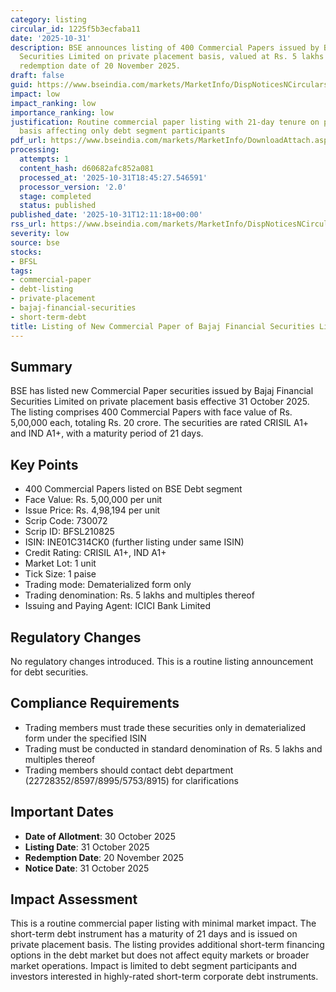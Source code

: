 ```yaml
---
category: listing
circular_id: 1225f5b3ecfaba11
date: '2025-10-31'
description: BSE announces listing of 400 Commercial Papers issued by Bajaj Financial
  Securities Limited on private placement basis, valued at Rs. 5 lakhs each, with
  redemption date of 20 November 2025.
draft: false
guid: https://www.bseindia.com/markets/MarketInfo/DispNoticesNCirculars.aspx?Noticeid={F708166A-CBE2-4665-AAB3-C94F450D5433}&noticeno=20251031-35&dt=10/31/2025&icount=35&totcount=66&flag=0
impact: low
impact_ranking: low
importance_ranking: low
justification: Routine commercial paper listing with 21-day tenure on private placement
  basis affecting only debt segment participants
pdf_url: https://www.bseindia.com/markets/MarketInfo/DownloadAttach.aspx?id=20251031-35&attachedId=
processing:
  attempts: 1
  content_hash: d60682afc852a081
  processed_at: '2025-10-31T18:45:27.546591'
  processor_version: '2.0'
  stage: completed
  status: published
published_date: '2025-10-31T12:11:18+00:00'
rss_url: https://www.bseindia.com/markets/MarketInfo/DispNoticesNCirculars.aspx?Noticeid={F708166A-CBE2-4665-AAB3-C94F450D5433}&noticeno=20251031-35&dt=10/31/2025&icount=35&totcount=66&flag=0
severity: low
source: bse
stocks:
- BFSL
tags:
- commercial-paper
- debt-listing
- private-placement
- bajaj-financial-securities
- short-term-debt
title: Listing of New Commercial Paper of Bajaj Financial Securities Limited
---
```


## Summary

BSE has listed new Commercial Paper securities issued by Bajaj Financial Securities Limited on private placement basis effective 31 October 2025. The listing comprises 400 Commercial Papers with face value of Rs. 5,00,000 each, totaling Rs. 20 crore. The securities are rated CRISIL A1+ and IND A1+, with a maturity period of 21 days.

## Key Points

- 400 Commercial Papers listed on BSE Debt segment
- Face Value: Rs. 5,00,000 per unit
- Issue Price: Rs. 4,98,194 per unit
- Scrip Code: 730072
- Scrip ID: BFSL210825
- ISIN: INE01C314CK0 (further listing under same ISIN)
- Credit Rating: CRISIL A1+, IND A1+
- Market Lot: 1 unit
- Tick Size: 1 paise
- Trading mode: Dematerialized form only
- Trading denomination: Rs. 5 lakhs and multiples thereof
- Issuing and Paying Agent: ICICI Bank Limited

## Regulatory Changes

No regulatory changes introduced. This is a routine listing announcement for debt securities.

## Compliance Requirements

- Trading members must trade these securities only in dematerialized form under the specified ISIN
- Trading must be conducted in standard denomination of Rs. 5 lakhs and multiples thereof
- Trading members should contact debt department (22728352/8597/8995/5753/8915) for clarifications

## Important Dates

- **Date of Allotment**: 30 October 2025
- **Listing Date**: 31 October 2025
- **Redemption Date**: 20 November 2025
- **Notice Date**: 31 October 2025

## Impact Assessment

This is a routine commercial paper listing with minimal market impact. The short-term debt instrument has a maturity of 21 days and is issued on private placement basis. The listing provides additional short-term financing options in the debt market but does not affect equity markets or broader market operations. Impact is limited to debt segment participants and investors interested in highly-rated short-term corporate debt instruments.